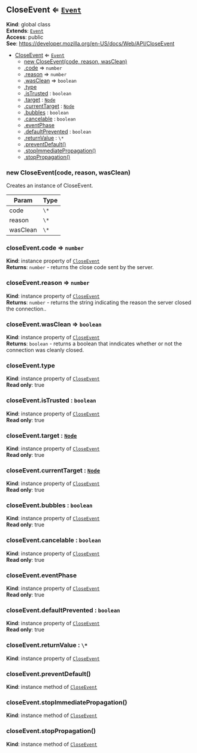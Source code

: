 
<a name="closeevent" id="closeevent"></a>

## CloseEvent ⇐ [`Event`](#event)
**Kind**: global class  
**Extends**: [`Event`](#event)  
**Access**: public  
**See**: https://developer.mozilla.org/en-US/docs/Web/API/CloseEvent  

* [CloseEvent](#closeevent) ⇐ [`Event`](#event)
    * [new CloseEvent(code, reason, wasClean)](#new-closeevent-new)
    * [.code](#closeevent-code) ⇒ `number`
    * [.reason](#closeevent-reason) ⇒ `number`
    * [.wasClean](#closeevent-wasclean) ⇒ `boolean`
    * [.type](#event-type)
    * [.isTrusted](#event-istrusted) : `boolean`
    * [.target](#event-target) : [`Node`](#node)
    * [.currentTarget](#event-currenttarget) : [`Node`](#node)
    * [.bubbles](#event-bubbles) : `boolean`
    * [.cancelable](#event-cancelable) : `boolean`
    * [.eventPhase](#event-eventphase)
    * [.defaultPrevented](#event-defaultprevented) : `boolean`
    * [.returnValue](#event-returnvalue) : `\*`
    * [.preventDefault()](#event-preventdefault)
    * [.stopImmediatePropagation()](#event-stopimmediatepropagation)
    * [.stopPropagation()](#event-stoppropagation)


<a name="new-closeevent-new" id="new-closeevent-new"></a>

### new CloseEvent(code, reason, wasClean)
Creates an instance of CloseEvent.


| Param | Type |
| --- | --- |
| code | `\*` | 
| reason | `\*` | 
| wasClean | `\*` | 


<a name="closeevent-code" id="closeevent-code"></a>

### closeEvent.code ⇒ `number`
**Kind**: instance property of [`CloseEvent`](#closeevent)  
**Returns**: `number` - returns the close code sent by the server.  

<a name="closeevent-reason" id="closeevent-reason"></a>

### closeEvent.reason ⇒ `number`
**Kind**: instance property of [`CloseEvent`](#closeevent)  
**Returns**: `number` - returns the string indicating the reason the server closed the connection..  

<a name="closeevent-wasclean" id="closeevent-wasclean"></a>

### closeEvent.wasClean ⇒ `boolean`
**Kind**: instance property of [`CloseEvent`](#closeevent)  
**Returns**: `boolean` - returns a boolean that inndicates whether or not the connection was cleanly closed.  

<a name="event-type" id="event-type"></a>

### closeEvent.type
**Kind**: instance property of [`CloseEvent`](#closeevent)  
**Read only**: true  

<a name="event-istrusted" id="event-istrusted"></a>

### closeEvent.isTrusted : `boolean`
**Kind**: instance property of [`CloseEvent`](#closeevent)  
**Read only**: true  

<a name="event-target" id="event-target"></a>

### closeEvent.target : [`Node`](#node)
**Kind**: instance property of [`CloseEvent`](#closeevent)  
**Read only**: true  

<a name="event-currenttarget" id="event-currenttarget"></a>

### closeEvent.currentTarget : [`Node`](#node)
**Kind**: instance property of [`CloseEvent`](#closeevent)  
**Read only**: true  

<a name="event-bubbles" id="event-bubbles"></a>

### closeEvent.bubbles : `boolean`
**Kind**: instance property of [`CloseEvent`](#closeevent)  
**Read only**: true  

<a name="event-cancelable" id="event-cancelable"></a>

### closeEvent.cancelable : `boolean`
**Kind**: instance property of [`CloseEvent`](#closeevent)  
**Read only**: true  

<a name="event-eventphase" id="event-eventphase"></a>

### closeEvent.eventPhase
**Kind**: instance property of [`CloseEvent`](#closeevent)  
**Read only**: true  

<a name="event-defaultprevented" id="event-defaultprevented"></a>

### closeEvent.defaultPrevented : `boolean`
**Kind**: instance property of [`CloseEvent`](#closeevent)  
**Read only**: true  

<a name="event-returnvalue" id="event-returnvalue"></a>

### closeEvent.returnValue : `\*`
**Kind**: instance property of [`CloseEvent`](#closeevent)  

<a name="event-preventdefault" id="event-preventdefault"></a>

### closeEvent.preventDefault()
**Kind**: instance method of [`CloseEvent`](#closeevent)  

<a name="event-stopimmediatepropagation" id="event-stopimmediatepropagation"></a>

### closeEvent.stopImmediatePropagation()
**Kind**: instance method of [`CloseEvent`](#closeevent)  

<a name="event-stoppropagation" id="event-stoppropagation"></a>

### closeEvent.stopPropagation()
**Kind**: instance method of [`CloseEvent`](#closeevent)  
